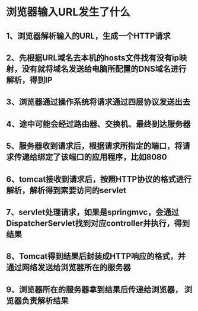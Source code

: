 # 浏览器输入URL发生了什么
## 1、浏览器解析输入的URL，生成一个HTTP请求
## 2、先根据URL域名去本机的hosts文件找有没有ip映射，没有就将域名发送给电脑所配置的DNS域名进行解析，得到IP
## 3、浏览器通过操作系统将请求通过四层协议发送出去
## 4、途中可能会经过路由器、交换机、最终到达服务器
## 5、服务器收到请求后，根据请求所指定的端口，将请求传递给绑定了该端口的应用程序，比如8080
## 6、tomcat接收到请求后，按照HTTP协议的格式进行解析，解析得到索要访问的servlet
## 7、servlet处理请求，如果是springmvc，会通过DispatcherServlet找到对应controller并执行，得到结果
## 8、Tomcat得到结果后封装成HTTP响应的格式，并通过网络发送给浏览器所在的服务器
## 9、浏览器所在的服务器拿到结果后传递给浏览器， 浏览器负责解析结果